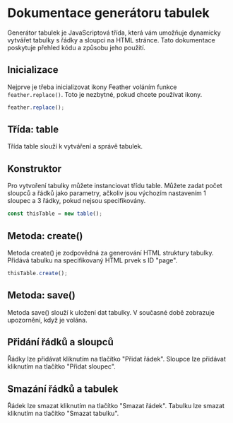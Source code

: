 # Dokumentace generátoru tabulek

Generátor tabulek je JavaScriptová třída, která vám umožňuje dynamicky vytvářet tabulky s řádky a sloupci na HTML stránce. Tato dokumentace poskytuje přehled kódu a způsobu jeho použití.

## Inicializace

Nejprve je třeba inicializovat ikony Feather voláním funkce `feather.replace()`. Toto je nezbytné, pokud chcete používat ikony.

```javascript
feather.replace();
```

## Třída: table
Třída table slouží k vytváření a správě tabulek.

## Konstruktor
Pro vytvoření tabulky můžete instanciovat třídu table. Můžete zadat počet sloupců a řádků jako parametry, ačkoliv jsou výchozím nastavením 1 sloupec a 3 řádky, pokud nejsou specifikovány.
```javascript
const thisTable = new table();
```

## Metoda: create()
Metoda create() je zodpovědná za generování HTML struktury tabulky. Přidává tabulku na specifikovaný HTML prvek s ID "page".
```javascript
thisTable.create();
```

## Metoda: save()
Metoda save() slouží k uložení dat tabulky. V současné době zobrazuje upozornění, když je volána.

## Přidání řádků a sloupců
Řádky lze přidávat kliknutím na tlačítko "Přidat řádek".
Sloupce lze přidávat kliknutím na tlačítko "Přidat sloupec".

## Smazání řádků a tabulek
Řádek lze smazat kliknutím na tlačítko "Smazat řádek".
Tabulku lze smazat kliknutím na tlačítko "Smazat tabulku".
